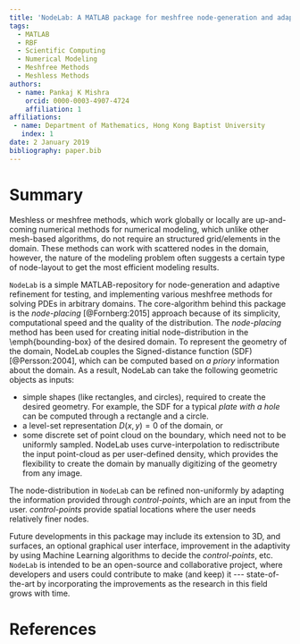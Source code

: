 ```yaml
---
title: 'NodeLab: A MATLAB package for meshfree node-generation and adaptive refinement'
tags:
  - MATLAB
  - RBF
  - Scientific Computing
  - Numerical Modeling
  - Meshfree Methods
  - Meshless Methods
authors:
  - name: Pankaj K Mishra
    orcid: 0000-0003-4907-4724
    affiliation: 1
affiliations:
 - name: Department of Mathematics, Hong Kong Baptist University
   index: 1
date: 2 January 2019
bibliography: paper.bib
---
```


# Summary
Meshless or meshfree methods, which work globally or locally are up-and-coming numerical methods for numerical modeling, which unlike other mesh-based algorithms, do not require an structured grid/elements in the domain. These methods can work with scattered nodes in the domain, however, the nature of the modeling problem often suggests a certain type of node-layout to get the most efficient modeling results.

``NodeLab`` is a simple MATLAB-repository for node-generation and adaptive refinement for testing, and implementing various meshfree methods for solving PDEs in arbitrary domains. The core-algorithm behind this package is the *node-placing* [@Fornberg:2015] approach because of its simplicity, computational speed and the quality of the distribution. The *node-placing* method has been used for creating initial node-distribution in the \emph{bounding-box} of the desired domain. To represent the geometry of the domain, NodeLab couples the Signed-distance function (SDF) [@Persson:2004], which can be computed based on *a priory* information about the domain. As a result, NodeLab can take the following geometric objects as inputs: 

* simple shapes (like rectangles, and circles), required to create the desired geometry. For example, the SDF for a typical *plate with a hole* can be computed through a rectangle and a circle. 
* a level-set representation $D(x,y)=0$ of the domain, or 
* some discrete set of point cloud on the boundary, which need not to be uniformly
sampled. NodeLab uses curve-interpolation to redisctribute the input point-cloud as per user-defined density, which provides the flexibility to create the domain by manually digitizing of the geometry from any image.

The node-distribution in ``NodeLab`` can be  refined non-uniformly by adapting the information provided through *control-points*, which are an input from the user. *control-points* provide spatial locations where the user needs relatively finer nodes. 

Future developments in this package may include its extension to 3D, and surfaces, an optional graphical user interface, improvement in the adaptivity by using Machine Learning algorithms to decide the *control-points*,  etc. ``NodeLab`` is intended to be an open-source and collaborative project, where developers and users could contribute to make (and keep) it --- state-of-the-art by incorporating the improvements as the research in this field grows with time.
 
# References
